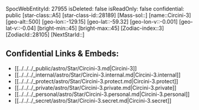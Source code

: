 ﻿---
location: [-59.32,-129.15,500]
type: Station
tags:
- astro/Star

---
SpocWebEntityId: 27955
isDeleted: false
isReadOnly: false
confidential: public
[star-class::A5]
[star-class-id::28189]
[Mass-sol::]
[name::Circini-3]
[geo-alt::500]
[geo-lon::-129.15]
[geo-lat::-59.32]
[geo-lon-v::-0.001]
[geo-lat-v::-0.04]
[bright-min::45]
[bright-max::45]
[Zodiac-index::3]
[ZodiacId::28105]
[NextStarId::]



## Confidential Links & Embeds: 
- [[../../../_public/astro/Star/Circini-3.md|Circini-3]] 
- [[../../../_internal/astro/Star/Circini-3.internal.md|Circini-3.internal]] 
- [[../../../_protect/astro/Star/Circini-3.protect.md|Circini-3.protect]] 
- [[../../../_private/astro/Star/Circini-3.private.md|Circini-3.private]] 
- [[../../../_personal/astro/Star/Circini-3.personal.md|Circini-3.personal]] 
- [[../../../_secret/astro/Star/Circini-3.secret.md|Circini-3.secret]]

